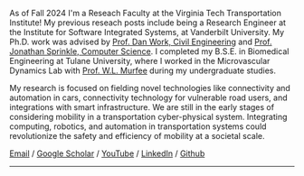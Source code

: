 As of Fall 2024 I'm a Reseach Faculty at the Virginia Tech Transportation Institute! My previous reseach posts include being a Research Engineer at the Institute for Software Integrated Systems, at Vanderbilt University. My Ph.D. work was advised by [Prof. Dan Work, Civil Engineering](https://lab-work.github.io/) and [Prof. Jonathan Sprinkle, Computer Science](https://engineering.vanderbilt.edu/bio/jonathan-sprinkle). I completed my B.S.E. in Biomedical Engineering at Tulane University, where I worked in the Microvascular Dynamics Lab with [Prof. W.L. Murfee](https://www.bme.ufl.edu/dept-member/murfee_walter_lee/) during my undergraduate studies.

My research is focused on fielding novel technologies like connectivity and automation in cars, connectivity technology for vulnerable road users, and integrations with smart infrastructure. We are still in the early stages of considering mobility in a transportation cyber-physical system. Integrating computing, robotics, and automation in transportation systems could revolutionize the safety and efficiency of mobility at a societal scale.

<a href="mailto:matthew.nice@vanderbilt.edu">Email</a> / <a href="https://scholar.google.com/citations?user=L7iiK3MAAAAJ&hl=en">Google Scholar</a> /
    <a href="https://youtube.com/@MatthewNiceVideos">YouTube</a> / <a href="https://www.linkedin.com/in/matthew-nice">LinkedIn</a> / <a href="https://github.com/MatthewNice">Github</a>

____
